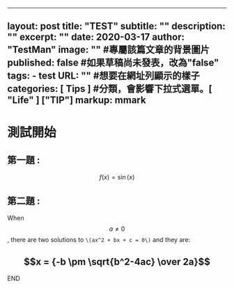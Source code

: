 ---
layout:     post
title:       "TEST" 
subtitle:    ""
description: ""
excerpt: ""
date:         2020-03-17
author:      "TestMan"
image: "" #專屬該篇文章的背景圖片
published: false #如果草稿尚未發表，改為"false"
tags:
    - test
URL: "" #想要在網址列顯示的樣子
categories:  [ Tips ] #分類，會影響下拉式選單。[ "Life" ] ["TIP"]
markup: mmark
------
# 測試開始

## 第一題 :
$$
f(x) = \sin(x)
$$

## 第二題 : 

When $$a \ne 0$$, there are two solutions to `\(ax^2 + bx + c = 0\)` and they are:

$$x = {-b \pm \sqrt{b^2-4ac} \over 2a}$$
--------
END
